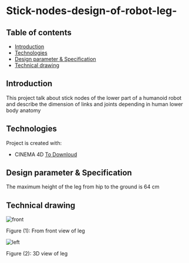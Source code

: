 # Stick-nodes-design-of-robot-leg-

## Table of contents
* [Introduction](#Introduction)
* [Technologies](#technologies)
* [Design parameter & Specification ](#Design-parameter-&-Specification)
* [Technical drawing](#Technical-drawing)


## Introduction

 This project talk about stick nodes of the lower part of a humanoid robot and describe the
 dimension of links and joints depending in human lower body anatomy
 
  


## Technologies
Project is created with:
* CINEMA 4D [To Downloud](https://www.maxon.net/en/cinema-4d)

	
## Design parameter & Specification
    
 The maximum height of  the leg from hip to the ground  is 64 cm

     
## Technical drawing

![front](https://user-images.githubusercontent.com/64277741/182006833-601ae938-8d14-4ffb-b9b2-cd8434cef0e6.png)

Figure (1): From front view of leg 

![left](https://user-images.githubusercontent.com/64277741/182006864-c1794737-02c3-4b16-8e74-467851c9a520.png)

Figure (2): 3D view of leg 

